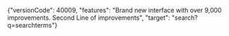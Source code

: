 {"versionCode": 40009, 
"features": "Brand new interface with over 9,000 improvements.
Second Line of improvements", 
"target": "search?q=searchterms"}